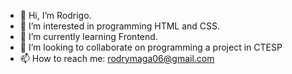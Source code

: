 - 👋 Hi, I’m Rodrigo.
- 👀 I’m interested in programming HTML and CSS.
- 🌱 I’m currently learning Frontend.
- 💞️ I’m looking to collaborate on programming a project in CTESP
- 📫 How to reach me: rodrymaga06@gmail.com


<!---
RodMaga/RodMaga is a ✨ special ✨ repository because its `README.md` (this file) appears on your GitHub profile.
You can click the Preview link to take a look at your changes.
--->
